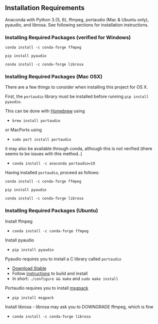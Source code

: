 ## Installation Requirements
Anaconda with Python 3.{5, 6}, ffmpeg, portaudio (Mac & Ubuntu only), pyaudio, and librosa. See following sections for installation instructions.

### Installing Required Packages (verified for Windows)
```shell
conda install -c conda-forge ffmpeg

pip install pyaudio

conda install -c conda-forge librosa
```


### Installing Required Packages (Mac OSX)
There are a few things to consider when installing this project for OS X. 

First, the `portaudio` library must be installed before running `pip install pyaudio`. 

This can be done with [Homebrew](https://brew.sh/) using 
  - `brew install portaudio` 

or MacPorts using 
  - `sudo port install portaudio` 
  
it may also be available through conda, although this is not verified (there seems to be issues with this method..)
  - `conda install -c anaconda portaudio=19`
  
Having installed `portaudio`, proceed as follows:
```shell
conda install -c conda-forge ffmpeg

pip install pyaudio

conda install -c conda-forge librosa
```

### Installing Required Packages (Ubuntu)

Install ffmpeg
  - `conda install -c conda-forge ffmpeg`

Install pyaudio
  - `pip install pyaudio`

Pyaudio requires you to install a C library called `portaudio`
  - [Download Stable](http://www.portaudio.com/download.html)
  - Follow [instructions](http://portaudio.com/docs/v19-doxydocs/compile_linux.html) to build and install
  - In short: `./configure && make` and `sudo make install`

Portaudio requires you to install [msgpack](https://msgpack.org/index.html)
  - `pip install msgpack`

Install librosa - librosa may ask you to DOWNGRADE ffmpeg, which is fine
  - `conda install -c conda-forge librosa`
